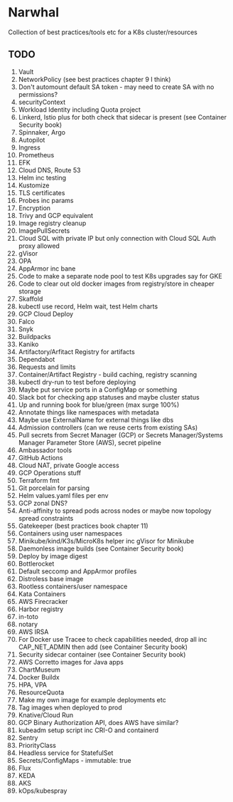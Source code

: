 # Narwhal

Collection of best practices/tools etc for a K8s cluster/resources

## TODO
1. Vault
2. NetworkPolicy (see best practices chapter 9 I think)
3. Don't automount default SA token - may need to create SA with no permissions?
4. securityContext
5. Workload Identity including Quota project
6. Linkerd, Istio plus for both check that sidecar is present (see Container Security book)
7. Spinnaker, Argo
8. Autopilot
9. Ingress
10. Prometheus
11. EFK
12. Cloud DNS, Route 53
13. Helm inc testing
14. Kustomize
15. TLS certificates
16. Probes inc params
17. Encryption
18. Trivy and GCP equivalent
19. Image registry cleanup
20. ImagePullSecrets
21. Cloud SQL with private IP but only connection with Cloud SQL Auth proxy allowed
22. gVisor
23. OPA
24. AppArmor inc bane
25. Code to make a separate node pool to test K8s upgrades say for GKE
26. Code to clear out old docker images from registry/store in cheaper storage
27. Skaffold
28. kubectl use record, Helm wait, test Helm charts
29. GCP Cloud Deploy
30. Falco
31. Snyk
32. Buildpacks
33. Kaniko
34. Artifactory/Arfitact Registry for artifacts
35. Dependabot
36. Requests and limits
37. Container/Artifact Registry - build caching, registry scanning
38. kubectl dry-run to test before deploying
39. Maybe put service ports in a ConfigMap or something
40. Slack bot for checking app statuses and maybe cluster status
41. Up and running book for blue/green (max surge 100%)
42. Annotate things like namespaces with metadata
43. Maybe use ExternalName for external things like dbs
44. Admission controllers (can we reuse certs from existing SAs)
45. Pull secrets from Secret Manager (GCP) or Secrets Manager/Systems Manager Parameter Store (AWS), secret pipeline
46. Ambassador tools
47. GitHub Actions
48. Cloud NAT, private Google access
49. GCP Operations stuff
50. Terraform fmt
51. Git porcelain for parsing
52. Helm values.yaml files per env
53. GCP zonal DNS?
54. Anti-affinity to spread pods across nodes or maybe now topology spread constraints
55. Gatekeeper (best practices book chapter 11)
56. Containers using user namespaces
57. Minikube/kind/K3s/MicroK8s helper inc gVisor for Minikube
58. Daemonless image builds (see Container Security book)
59. Deploy by image digest
60. Bottlerocket
61. Default seccomp and AppArmor profiles
62. Distroless base image
63. Rootless containers/user namespace
64. Kata Containers
65. AWS Firecracker
66. Harbor registry
67. in-toto
68. notary
69. AWS IRSA
70. For Docker use Tracee to check capabilities needed, drop all inc CAP_NET_ADMIN then add (see Container Security book)
71. Security sidecar container (see Container Security book)
72. AWS Corretto images for Java apps
73. ChartMuseum
74. Docker Buildx
75. HPA, VPA
76. ResourceQuota
77. Make my own image for example deployments etc
78. Tag images when deployed to prod
79. Knative/Cloud Run
80. GCP Binary Authorization API, does AWS have similar?
81. kubeadm setup script inc CRI-O and containerd
82. Sentry
83. PriorityClass
84. Headless service for StatefulSet
85. Secrets/ConfigMaps - immutable: true
86. Flux
87. KEDA
88. AKS
89. kOps/kubespray
